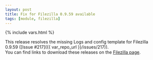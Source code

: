```yaml
---
layout: post
title: Fix for Filezilla 0.9.59 available
tags: [module, filezilla]
---
```

{% include vars.html %}

This release resolves the missing Logs and config template for Filezilla 0.9.59 ([Issue #217]({{ var_repo_url }}/issues/217)).<br />
You can find links to download these releases on the [Filezilla page](/modules/filezilla).